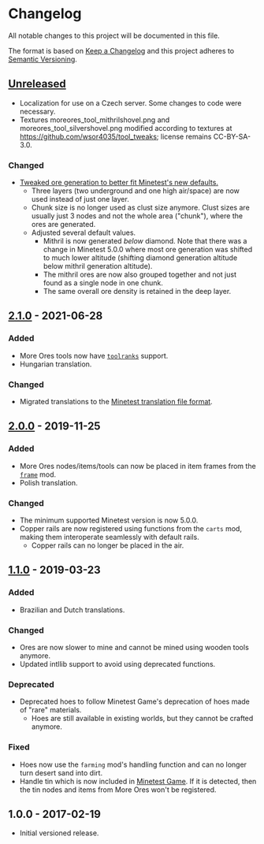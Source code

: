 # Changelog

All notable changes to this project will be documented in this file.

The format is based on [Keep a Changelog](http://keepachangelog.com/en/1.0.0/)
and this project adheres to [Semantic Versioning](http://semver.org/spec/v2.0.0.html).

## [Unreleased]

- Localization for use on a Czech server. Some changes to code were necessary.
- Textures moreores_tool_mithrilshovel.png and moreores_tool_silvershovel.png
modified according to textures at https://github.com/wsor4035/tool_tweaks;
license remains CC-BY-SA-3.0.

### Changed

- [Tweaked ore generation to better fit Minetest's new defaults.](https://github.com/minetest-mods/moreores/pull/45)
  - Three layers (two underground and one high air/space) are now used instead of just one layer.
  - Chunk size is no longer used as clust size anymore. Clust sizes are usually
    just 3 nodes and not the whole area ("chunk"), where the ores are generated.
  - Adjusted several default values.
    - Mithril is now generated *below* diamond. Note that there was a change
      in Minetest 5.0.0 where most ore generation was shifted to much lower
      altitude (shifting diamond generation altitude below mithril generation altitude).
    - The mithril ores are now also grouped together and not just found as a
      single node in one chunk.
    - The same overall ore density is retained in the deep layer.

## [2.1.0] - 2021-06-28

### Added

- More Ores tools now have [`toolranks`](https://github.com/lisacvuk/minetest-toolranks) support.
- Hungarian translation.

### Changed

- Migrated translations to the
  [Minetest translation file format](https://rubenwardy.com/minetest_modding_book/lua_api.html#translation-file-format).

## [2.0.0] - 2019-11-25

### Added

- More Ores nodes/items/tools can now be placed in item frames
  from the [`frame`](https://github.com/minetest-mods/frame) mod.
- Polish translation.

### Changed

- The minimum supported Minetest version is now 5.0.0.
- Copper rails are now registered using functions from the `carts` mod,
  making them interoperate seamlessly with default rails.
  - Copper rails can no longer be placed in the air.

## [1.1.0] - 2019-03-23

### Added

- Brazilian and Dutch translations.

### Changed

- Ores are now slower to mine and cannot be mined using wooden tools anymore.
- Updated intllib support to avoid using deprecated functions.

### Deprecated

- Deprecated hoes to follow Minetest Game's deprecation of hoes
  made of "rare" materials.
  - Hoes are still available in existing worlds, but they
    cannot be crafted anymore.

### Fixed

- Hoes now use the `farming` mod's handling function and can no longer
  turn desert sand into dirt.
- Handle tin which is now included in [Minetest Game](https://github.com/minetest/minetest_game).
  If it is detected, then the tin nodes and items from More Ores won't be registered.

## 1.0.0 - 2017-02-19

- Initial versioned release.

[Unreleased]: https://github.com/minetest-mods/moreores/compare/v2.1.0...HEAD
[2.1.0]: https://github.com/minetest-mods/moreores/compare/v2.0.0...v2.1.0
[2.0.0]: https://github.com/minetest-mods/moreores/compare/v1.1.0...v2.0.0
[1.1.0]: https://github.com/minetest-mods/moreores/compare/v1.0.0...v1.1.0
